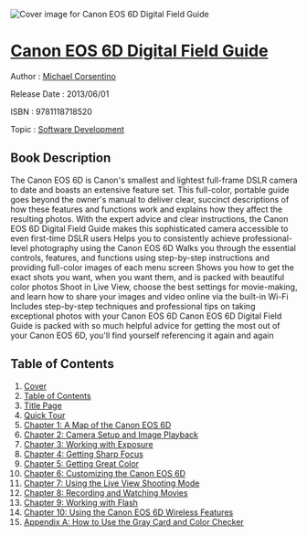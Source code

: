 ![Cover image for Canon EOS 6D Digital Field Guide](https://imgdetail.ebookreading.net/cover/cover/software_development/EB9781118718520.jpg)

[Canon EOS 6D Digital Field Guide](https://ebookreading.net/view/book/Canon+EOS+6D+Digital+Field+Guide-EB9781118718520_1.html "Canon EOS 6D Digital Field Guide")
====================================================================================================================

Author : [Michael Corsentino](https://ebookreading.net/search/author/Michael+Corsentino)

Release Date : 2013/06/01

ISBN : 9781118718520

Topic : [Software Development](https://ebookreading.net/search/category/software-development)

Book Description
-----------------

The Canon EOS 6D is Canon's smallest and lightest full-frame DSLR camera to date and boasts an extensive feature set. This full-color, portable guide goes beyond the owner's manual to deliver clear, succinct descriptions of how these features and functions work and explains how they affect the resulting photos. With the expert advice and clear instructions, the Canon EOS 6D Digital Field Guide makes this sophisticated camera accessible to even first-time DSLR users
Helps you to consistently achieve professional-level photography using the Canon EOS 6D
Walks you through the essential controls, features, and functions using step-by-step instructions and providing full-color images of each menu screen
Shows you how to get the exact shots you want, when you want them, and is packed with beautiful color photos
Shoot in Live View, choose the best settings for movie-making, and learn how to share your images and video online via the built-in Wi-Fi
Includes step-by-step techniques and professional tips on taking exceptional photos with your Canon EOS 6D
Canon EOS 6D Digital Field Guide is packed with so much helpful advice for getting the most out of your Canon EOS 6D, you'll find yourself referencing it again and again
              
Table of Contents
-----------------

1. [Cover](https://ebookreading.net/view/book/Canon+EOS+6D+Digital+Field+Guide-EB9781118718520_1.html)
1. [Table of Contents](https://ebookreading.net/view/book/Canon+EOS+6D+Digital+Field+Guide-EB9781118718520_2.html)
1. [Title Page](https://ebookreading.net/view/book/Canon+EOS+6D+Digital+Field+Guide-EB9781118718520_3.html)
1. [Quick Tour](https://ebookreading.net/view/book/Canon+EOS+6D+Digital+Field+Guide-EB9781118718520_5.html)
1. [Chapter 1: A Map of the Canon EOS 6D](https://ebookreading.net/view/book/Canon+EOS+6D+Digital+Field+Guide-EB9781118718520_6.html)
1. [Chapter 2: Camera Setup and Image Playback](https://ebookreading.net/view/book/Canon+EOS+6D+Digital+Field+Guide-EB9781118718520_7.html)
1. [Chapter 3: Working with Exposure](https://ebookreading.net/view/book/Canon+EOS+6D+Digital+Field+Guide-EB9781118718520_8.html)
1. [Chapter 4: Getting Sharp Focus](https://ebookreading.net/view/book/Canon+EOS+6D+Digital+Field+Guide-EB9781118718520_9.html)
1. [Chapter 5: Getting Great Color](https://ebookreading.net/view/book/Canon+EOS+6D+Digital+Field+Guide-EB9781118718520_10.html)
1. [Chapter 6: Customizing the Canon EOS 6D](https://ebookreading.net/view/book/Canon+EOS+6D+Digital+Field+Guide-EB9781118718520_11.html)
1. [Chapter 7: Using the Live View Shooting Mode](https://ebookreading.net/view/book/Canon+EOS+6D+Digital+Field+Guide-EB9781118718520_12.html)
1. [Chapter 8: Recording and Watching Movies](https://ebookreading.net/view/book/Canon+EOS+6D+Digital+Field+Guide-EB9781118718520_13.html)
1. [Chapter 9: Working with Flash](https://ebookreading.net/view/book/Canon+EOS+6D+Digital+Field+Guide-EB9781118718520_14.html)
1. [Chapter 10: Using the Canon EOS 6D Wireless Features](https://ebookreading.net/view/book/Canon+EOS+6D+Digital+Field+Guide-EB9781118718520_15.html)
1. [Appendix A: How to Use the Gray Card and Color Checker](https://ebookreading.net/view/book/Canon+EOS+6D+Digital+Field+Guide-EB9781118718520_16.html)
